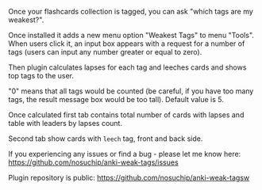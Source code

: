 Once your flashcards collection is tagged, you can ask "which tags are my weakest?".

Once installed it adds a new menu option "Weakest Tags" to menu "Tools". When users click it, an input box appears with a request for a number of tags (users can input any number greater or equal to zero).

Then plugin calculates lapses for each tag and leeches cards and shows top tags to the user.

"0" means that all tags would be counted (be careful, if you have too many tags, the result message box would be too tall). Default value is 5.

Once calculated first tab contains total number of cards with lapses and table with leaders by lapses count.

Second tab show cards with `leech` tag, front and back side.

If you experiencing any issues or find a bug - please let me know here: https://github.com/nosuchip/anki-weak-tags/issues

Plugin repository is public: https://github.com/nosuchip/anki-weak-tagsw
